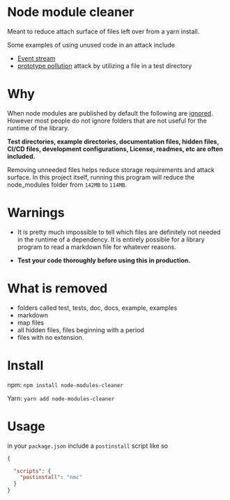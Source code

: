 # Node module cleaner

Meant to reduce attach surface of files left over from a yarn install.


Some examples of using unused code in an attack include

- [Event stream](https://schneider.dev/blog/event-stream-vulnerability-explained/)
- [prototype pollution](https://github.com/HoLyVieR/prototype-pollution-nsec18/blob/master/paper/JavaScript_prototype_pollution_attack_in_NodeJS.pdf)
attack by utilizing a file in a test directory


# Why

When node modules are published by default the following are [ignored](https://npm.github.io/publishing-pkgs-docs/publishing/the-npmignore-file.html).
However most people do not ignore folders that are not useful for the runtime of the library.

**Test directories, example directories, documentation files, hidden files, CI/CD files, development configurations, License, readmes, etc are often included.**

Removing unneeded files helps reduce storage requirements and attack surface. In this project itself, running this program will reduce the node_modules folder from `142MB` to `114MB`.


# Warnings

- It is pretty much impossible to tell which files are definitely not needed in the runtime of a dependency. It is entirely possible for a library program to read a markdown file for whatever reasons.

- **Test your code thoroughly before using this in production.**

# What is removed

- folders called test, tests, doc, docs, example, examples
- markdown
- map files
- all hidden files, files beginning with a period
- files with no extension.

# Install

npm: `npm install node-modules-cleaner`

Yarn: `yarn add node-modules-cleaner`

# Usage

in your `package.json` include a `postinstall` script like so

```json
{

  "scripts": {
    "postinstall": "nmc"
  }
}
```